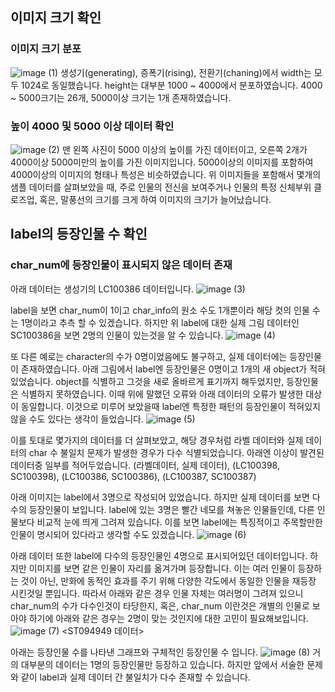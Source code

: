 ## 이미지 크기 확인
### 이미지 크기 분포
![image (1)](https://github.com/user-attachments/assets/2a3a6d6a-bbb1-48a3-a5ea-87f8ba412411)
생성기(generating), 증폭기(rising), 전환기(chaning)에서 width는 모두 1024로 동일했습니다.
height는 대부분 1000 ~ 4000에서 분포하였습니다.
4000 ~ 5000크기는 26개, 5000이상 크기는 1개 존재하였습니다.

### 높이 4000 및 5000 이상 데이터 확인
![image (2)](https://github.com/user-attachments/assets/21e691fb-6498-478a-9eb9-536b3d864174)
맨 왼쪽 사진이 5000 이상의 높이를 가진 데이터이고, 오른쪽 2개가 4000이상 5000미만의 높이를 가진 이미지입니다.
5000이상의 이미지를 포함하여 4000이상의 이미지의 형태나 특성은 비슷하였습니다.
위 이미지들을 포함해서 몇개의 샘플 데이터를 살펴보았을 때, 주로 인물의 전신을 보여주거나 인물의 특정 신체부위 클로즈업, 혹은, 말풍선의 크기를 크게 하여 이미지의 크기가 늘어났습니다.

## label의 등장인물 수 확인
### char_num에 등장인물이 표시되지 않은 데이터 존재
아래 데이터는 생성기의 LC100386 데이터입니다.
![image (3)](https://github.com/user-attachments/assets/1b70d1c6-c4d0-4bd7-86c0-9209b348f9f8)

label을 보면 char_num이 1이고 char_info의 원소 수도 1개뿐이라 해당 컷의 인물 수는 1명이라고 추측 할 수 있겠습니다.
하지만 위 label에 대한 실제 그림 데이터인 SC100386을 보면 2명의 인물이 있는것을 알 수 있습니다.
![image (4)](https://github.com/user-attachments/assets/67937c04-fe17-48f9-b7de-d1a441d3a3a6)

또 다른 예로는 character의 수가 0명이었음에도 불구하고, 실제 데이터에는 등장인물이 존재하였습니다. 
아래 그림에서 label엔 등장인물은 0명이고 1개의 새 object가 적혀있었습니다. 
object를 식별하고 그것을 새로 올바르게 표기까지 해두었지만, 등장인물은 식별하지 못하였습니다. 
이때 위에 말했던 오류와 아래 데이터의 오류가 발생한 대상이 동일합니다. 
이것으로 미루어 보았을때 label엔 특정한 패턴의 등장인물이 적혀있지 않을 수도 있다는 생각이 들었습니다.
![image (5)](https://github.com/user-attachments/assets/383ce4d2-a097-4da5-beb9-c2f4cb6dc293)

이를 토대로 몇가지의 데이터를 더 살펴보았고, 해당 경우처럼 라벨 데이터와 실제 데이터의 char 수 불일치 문제가 발생한 경우가 다수 식별되었습니다.
아래엔 이상이 발견된 데이터중 일부를 적어두었습니다.
(라벨데이터, 실제 데이터), (LC100398, SC100398), (LC100386, SC100386), (LC100387, SC100387)

아래 이미지는 label에서 3명으로 작성되어 있었습니다. 
하지만 실제 데이터를 보면 다수의 등장인물이 보입니다. 
label에 있는 3명은 빨간 네모를 쳐놓은 인물들인데, 다른 인물보다 비교적 눈에 띄게 그려져 있습니다.
이를 보면 label에는 특징적이고 주목할만한 인물이 명시되어 있다라고 생각할 수도 있겠습니다.
![image (6)](https://github.com/user-attachments/assets/09714187-9cf0-468d-a2f1-540bbd69e4b0)

아래 데이터 또한 label에 다수의 등장인물인 4명으로 표시되어있던 데이터입니다. 
하지만 이미지를 보면 같은 인물이 자리를 옮겨가며 등장합니다. 
이는 여러 인물이 등장하는 것이 아닌, 만화에 동적인 효과를 주기 위해 다양한 각도에서 동일한 인물을 재등장 시킨것일 뿐입니다. 
따라서 아래와 같은 경우 인물 자체는 여러명이 그려져 있으니 char_num의 수가 다수인것이 타당한지,
혹은, char_num 이란것은 개별의 인물로 보아야 하기에 아래와 같은 경우는 2명이 맞는 것인지에 대한 고민이 필요해보입니다.
![image (7)](https://github.com/user-attachments/assets/8a9e7406-64c1-4b3c-9c43-b9b3f19500b4)
                                                                   <ST094949 데이터>

아래는 등장인물 수를 나타낸 그래프와 구체적인 등장인물 수 입니다.
![image (8)](https://github.com/user-attachments/assets/015d54f3-26f4-4bad-ae94-e0ee85fc2a5d)
거의 대부분의 데이터는 1명의 등장인물만 등장하고 있습니다. 
하지만 앞에서 서술한 문제와 같이 label과 실제 데이터 간 불일치가 다수 존재할 수 있습니다.
